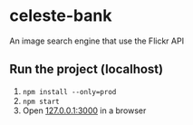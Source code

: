 # celeste-bank
An image search engine that use the Flickr API

Run the project (localhost)
---------------------------
1. `npm install --only=prod`
2. `npm start`
4. Open [127.0.0.1:3000](http://127.0.0.1:3000/) in a browser
